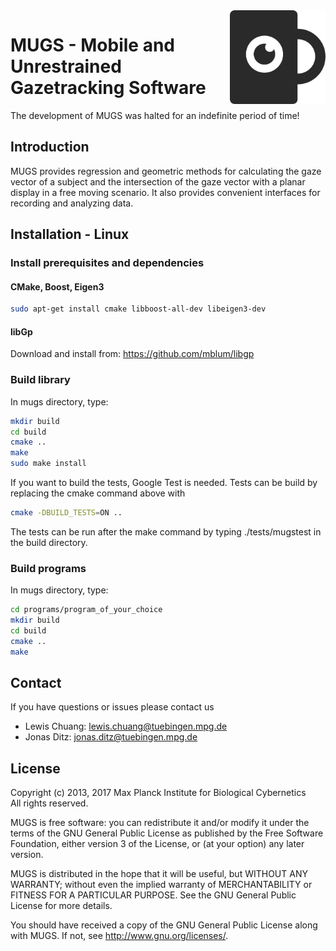 <img src="doc/images/mug.png" align="right" height="150" />

# MUGS - Mobile and Unrestrained Gazetracking Software

The development of MUGS was halted for an indefinite period of time!

## Introduction
MUGS provides regression and geometric methods for calculating the gaze vector
of a subject and the intersection of the gaze vector with a planar display in a free moving scenario. It also 
provides convenient interfaces for recording and analyzing data.

## Installation - Linux

### Install prerequisites and dependencies

#### CMake, Boost, Eigen3

```bash
sudo apt-get install cmake libboost-all-dev libeigen3-dev 
```

#### libGp

Download and install from:
https://github.com/mblum/libgp
    

### Build library

In mugs directory, type:
```bash
mkdir build
cd build
cmake ..
make
sudo make install
```

If you want to build the tests, Google Test is needed. Tests can be build by replacing the cmake command above with
```bash
cmake -DBUILD_TESTS=ON ..
```
The tests can be run after the make command by typing ./tests/mugstest in the build directory.

### Build programs
In mugs directory, type:
```bash
cd programs/program_of_your_choice
mkdir build
cd build
cmake ..
make
```

## Contact

If you have questions or issues please contact us

- Lewis Chuang: lewis.chuang@tuebingen.mpg.de
- Jonas Ditz: jonas.ditz@tuebingen.mpg.de

## License

Copyright (c) 2013, 2017 Max Planck Institute for Biological Cybernetics <br>
All rights reserved.
 
MUGS is free software: you can redistribute it and/or modify
it under the terms of the GNU General Public License as published by
the Free Software Foundation, either version 3 of the License, or
(at your option) any later version.

MUGS is distributed in the hope that it will be useful,
but WITHOUT ANY WARRANTY; without even the implied warranty of
MERCHANTABILITY or FITNESS FOR A PARTICULAR PURPOSE.  See the
GNU General Public License for more details.

You should have received a copy of the GNU General Public License
along with MUGS.  If not, see <http://www.gnu.org/licenses/>.
